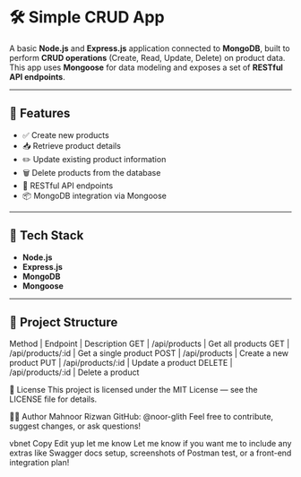 # 🛠️ Simple CRUD App

A basic **Node.js** and **Express.js** application connected to **MongoDB**, built to perform **CRUD operations** (Create, Read, Update, Delete) on product data. This app uses **Mongoose** for data modeling and exposes a set of **RESTful API endpoints**.

---

## 🚀 Features

- ✅ Create new products
- 📥 Retrieve product details
- ✏️ Update existing product information
- 🗑️ Delete products from the database
- 🔗 RESTful API endpoints
- 📦 MongoDB integration via Mongoose

---

## 🧰 Tech Stack

- **Node.js**
- **Express.js**
- **MongoDB**
- **Mongoose**

---

## 📂 Project Structure

Method | Endpoint | Description
GET | /api/products | Get all products
GET | /api/products/:id | Get a single product
POST | /api/products | Create a new product
PUT | /api/products/:id | Update a product
DELETE | /api/products/:id | Delete a product

📄 License
This project is licensed under the MIT License — see the LICENSE file for details.

🙋‍♀️ Author
Mahnoor Rizwan
GitHub: @noor-glith
Feel free to contribute, suggest changes, or ask questions!

vbnet
Copy
Edit
yup let me know
Let me know if you want me to include any extras like Swagger docs setup, screenshots of Postman test, or a front-end integration plan!
